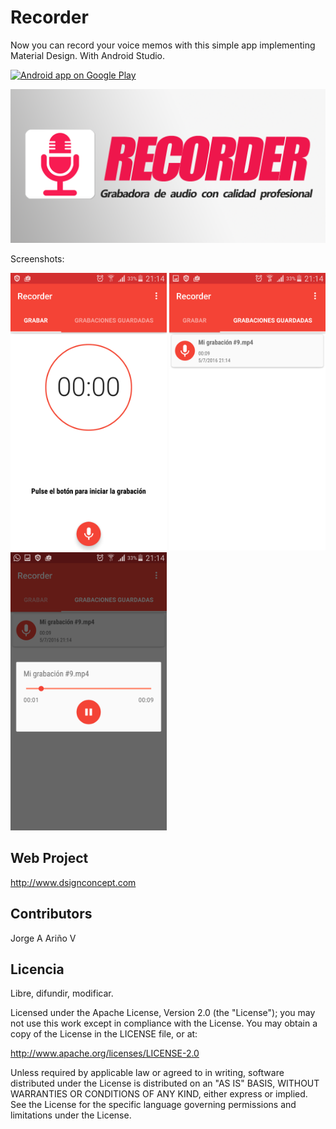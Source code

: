 Recorder
=============

<p>Now you can record your voice memos with this simple app implementing Material Design. With Android Studio.</p> 

[![Android app on Google Play](https://developer.android.com/images/brand/en_app_rgb_wo_60.png)](https://play.google.com/store/apps/details?id=realrec.design.concept) 

<center><img alt="screenshot" src="recorder.png?raw=true" width="750" /></center>


Screenshots:

 <img alt="screenshot" src="screenshot.png?raw=true" width="250px" />
 <img alt="screenshot" src="screenshot2.png?raw=true" width="250px" />
 <img alt="screenshot" src="screenshot3.png?raw=true" width="250px" />


Web Project
---------

http://www.dsignconcept.com

## Contributors

Jorge A Ariño V


Licencia
-------

Libre, difundir, modificar.

Licensed under the Apache License, Version 2.0 (the "License"); you may not use this work except in compliance with the License. You may obtain a copy of the License in the LICENSE file, or at:

http://www.apache.org/licenses/LICENSE-2.0

Unless required by applicable law or agreed to in writing, software distributed under the License is distributed on an "AS IS" BASIS, WITHOUT WARRANTIES OR CONDITIONS OF ANY KIND, either express or implied. See the License for the specific language governing permissions and limitations under the License.

